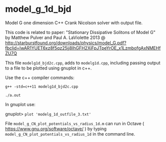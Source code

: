 # model_g_1d_bjd
Model G one dimension C++ Crank Nicolson solver with output file.

This code is related to paper: "Stationary Dissipative Solitons of Model G" by Matthew Pulver and Paul A. LaViolette 2013 @ http://starburstfound.org/downloads/physics/model_G.pdf?fbclid=IwAR1YUET6xz8f5qz25jj8IhGFH2XiFpJTpeYrOE_x1LzmbofgAxNMEHfZU7Q

This file ```modelg1d_bjd2c.cpp```, adds to ```modelg1d.cpp```, including passing output to a file to be plotted using gnuplot in c++.

Use the c++ compiler commands:

```g++ -std=c++11 modelg1d_bjd2c.cpp```

```./a.out```

In gnuplot use:

gnuplot> ```plot 'modelg_1d_outfile_3.txt'```

File ```model_g_CN_plot_potentials_vs_radius_1d.m``` can run in Octave ( https://www.gnu.org/software/octave/ ) by typing ```model_g_CN_plot_potentials_vs_radius_1d``` in the command line.
